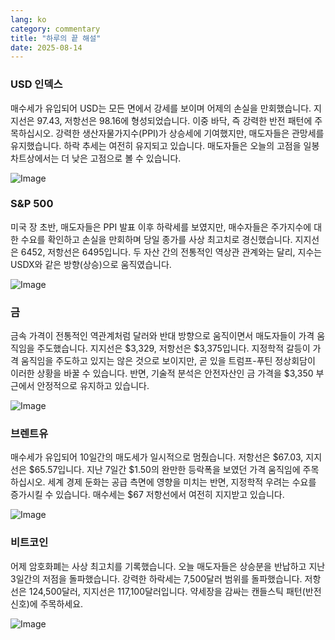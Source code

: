 ```yaml
---
lang: ko
category: commentary
title: "하루의 끝 해설"
date: 2025-08-14
---
```


### USD 인덱스

매수세가 유입되어 USD는 모든 면에서 강세를 보이며 어제의 손실을 만회했습니다. 지지선은 97.43, 저항선은 98.16에 형성되었습니다. 이중 바닥, 즉 강력한 반전 패턴에 주목하십시오. 강력한 생산자물가지수(PPI)가 상승세에 기여했지만, 매도자들은 관망세를 유지했습니다. 하락 추세는 여전히 유지되고 있습니다. 매도자들은 오늘의 고점을 일봉 차트상에서는 더 낮은 고점으로 볼 수 있습니다.

![Image](https://markleighedu.github.io/img/Aug-2025/14-Aug-2025/usdindex.jpg)

### S&P 500

미국 장 초반, 매도자들은 PPI 발표 이후 하락세를 보였지만, 매수자들은 주가지수에 대한 수요를 확인하고 손실을 만회하며 당일 종가를 사상 최고치로 경신했습니다. 지지선은 6452, 저항선은 6495입니다. 두 자산 간의 전통적인 역상관 관계와는 달리, 지수는 USDX와 같은 방향(상승)으로 움직였습니다.

![Image](https://markleighedu.github.io/img/Aug-2025/14-Aug-2025/sp500.jpg)

### 금

금속 가격이 전통적인 역관계처럼 달러와 반대 방향으로 움직이면서 매도자들이 가격 움직임을 주도했습니다. 지지선은 $3,329, 저항선은 $3,375입니다. 지정학적 갈등이 가격 움직임을 주도하고 있지는 않은 것으로 보이지만, 곧 있을 트럼프-푸틴 정상회담이 이러한 상황을 바꿀 수 있습니다. 반면, 기술적 분석은 안전자산인 금 가격을 $3,350 부근에서 안정적으로 유지하고 있습니다.

![Image](https://markleighedu.github.io/img/Aug-2025/14-Aug-2025/gold.jpg)

### 브렌트유

매수세가 유입되어 10일간의 매도세가 일시적으로 멈췄습니다. 저항선은 $67.03, 지지선은 $65.57입니다. 지난 7일간 $1.50의 완만한 등락폭을 보였던 가격 움직임에 주목하십시오. 세계 경제 둔화는 공급 측면에 영향을 미치는 반면, 지정학적 우려는 수요를 증가시킬 수 있습니다. 매수세는 $67 저항선에서 여전히 지지받고 있습니다.

![Image](https://markleighedu.github.io/img/Aug-2025/14-Aug-2025/brentoil.jpg)

### 비트코인

어제 암호화폐는 사상 최고치를 기록했습니다. 오늘 매도자들은 상승분을 반납하고 지난 3일간의 저점을 돌파했습니다. 강력한 하락세는 7,500달러 범위를 돌파했습니다. 저항선은 124,500달러, 지지선은 117,100달러입니다. 약세장을 감싸는 캔들스틱 패턴(반전 신호)에 주목하세요.

![Image](https://markleighedu.github.io/img/Aug-2025/14-Aug-2025/bitcoin.jpg)

